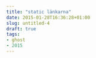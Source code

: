 ```yaml
---
title: "static länkarna"
date: 2015-01-28T16:36:28+01:00
slug: untitled-4
draft: true
tags:
- ghost
- 2015
---
```



